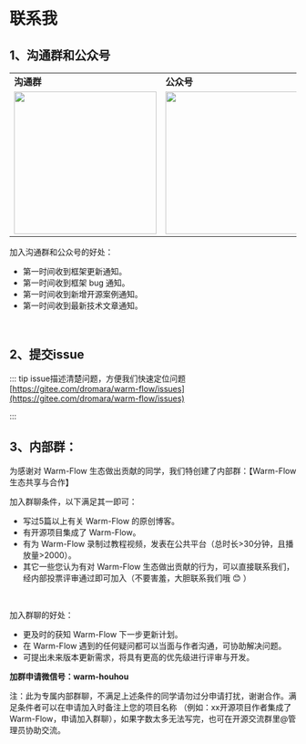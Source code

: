 # 联系我

## 1、沟通群和公众号

<table>
    <tbody>
        <tr>
            <td><strong>沟通群</strong></td>
            <td><strong>公众号</strong></td>
        </tr>
        <tr>
            <td><img src="https://foruda.gitee.com/images/1739841918538142710/6ece5b97_2218307.png" width="250px"></td>
            <td><img src="/wxgzh.jpg" width="250px"></td>
        </tr>
    </tbody>
</table>

加入沟通群和公众号的好处：

- 第一时间收到框架更新通知。
- 第一时间收到框架 bug 通知。
- 第一时间收到新增开源案例通知。
- 第一时间收到最新技术文章通知。

<br>

## 2、提交issue
::: tip issue描述清楚问题，方便我们快速定位问题
[https://gitee.com/dromara/warm-flow/issues](https://gitee.com/dromara/warm-flow/issues)

:::


## 3、内部群：
为感谢对 Warm-Flow 生态做出贡献的同学，我们特创建了内部群：【Warm-Flow 生态共享与合作】

加入群聊条件，以下满足其一即可：

- 写过5篇以上有关 Warm-Flow 的原创博客。
- 有开源项目集成了 Warm-Flow。
- 有为 Warm-Flow 录制过教程视频，发表在公共平台（总时长>30分钟，且播放量>2000）。
- 其它一些您认为有对 Warm-Flow 生态做出贡献的行为，可以直接联系我们，经内部投票评审通过即可加入（不要害羞，大胆联系我们哦 😊 ）

<br>

加入群聊的好处：

- 更及时的获知 Warm-Flow 下一步更新计划。
- 在 Warm-Flow 遇到的任何疑问都可以当面与作者沟通，可协助解决问题。
- 可提出未来版本更新需求，将具有更高的优先级进行评审与开发。

**加群申请微信号：warm-houhou**

注：此为专属内部群聊，不满足上述条件的同学请勿过分申请打扰，谢谢合作。满足条件者可以在申请加入时备注上您的项目名称 （例如：xx开源项目作者集成了 Warm-Flow，申请加入群聊），如果字数太多无法写完，也可在开源交流群里@管理员协助交流。
